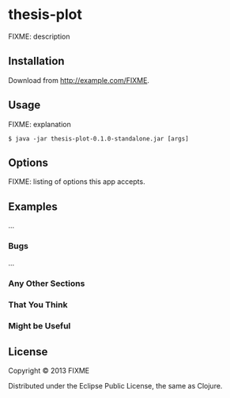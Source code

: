 # thesis-plot

FIXME: description

## Installation

Download from http://example.com/FIXME.

## Usage

FIXME: explanation

    $ java -jar thesis-plot-0.1.0-standalone.jar [args]

## Options

FIXME: listing of options this app accepts.

## Examples

...

### Bugs

...

### Any Other Sections
### That You Think
### Might be Useful

## License

Copyright © 2013 FIXME

Distributed under the Eclipse Public License, the same as Clojure.
